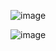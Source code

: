 ![image](https://github.com/user-attachments/assets/6813ef84-34ef-4924-80ec-1a2e8cecb32f)

![image](https://github.com/user-attachments/assets/50c08b59-918e-4b61-9c7f-0632869e6721)
